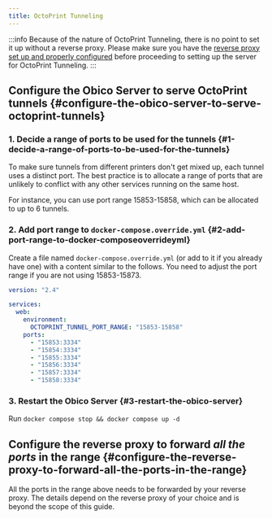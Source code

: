 ```yaml
---
title: OctoPrint Tunneling
---
```


:::info
Because of the nature of OctoPrint Tunneling, there is no point to set it up without a reverse proxy. Please make sure you have the [reverse proxy set up and properly configured](./advanced/reverse-proxy.md) before proceeding to setting up the server for OctoPrint Tunneling.
:::

## Configure the Obico Server to serve OctoPrint tunnels {#configure-the-obico-server-to-serve-octoprint-tunnels}

### 1. Decide a range of ports to be used for the tunnels {#1-decide-a-range-of-ports-to-be-used-for-the-tunnels}

To make sure tunnels from different printers don't get mixed up, each tunnel uses a distinct port. The best practice is to allocate a range of ports that are unlikely to conflict with any other services running on the same host.

For instance, you can use port range 15853-15858, which can be allocated to up to 6 tunnels.

### 2. Add port range to `docker-compose.override.yml` {#2-add-port-range-to-docker-composeoverrideyml}

Create a file named `docker-compose.override.yml` (or add to it if you already have one) with a content similar to the follows. You need to adjust the port range if you are not using 15853-15873.

```yaml
version: "2.4"

services:
  web:
    environment:
      OCTOPRINT_TUNNEL_PORT_RANGE: "15853-15858"
    ports:
      - "15853:3334"
      - "15854:3334"
      - "15855:3334"
      - "15856:3334"
      - "15857:3334"
      - "15858:3334"
```

### 3. Restart the Obico Server {#3-restart-the-obico-server}

Run `docker compose stop && docker compose up -d`

## Configure the reverse proxy to forward *all the ports* in the range {#configure-the-reverse-proxy-to-forward-all-the-ports-in-the-range}

All the ports in the range above needs to be forwarded by your reverse proxy. The details depend on the reverse proxy of your choice and is beyond the scope of this guide.
